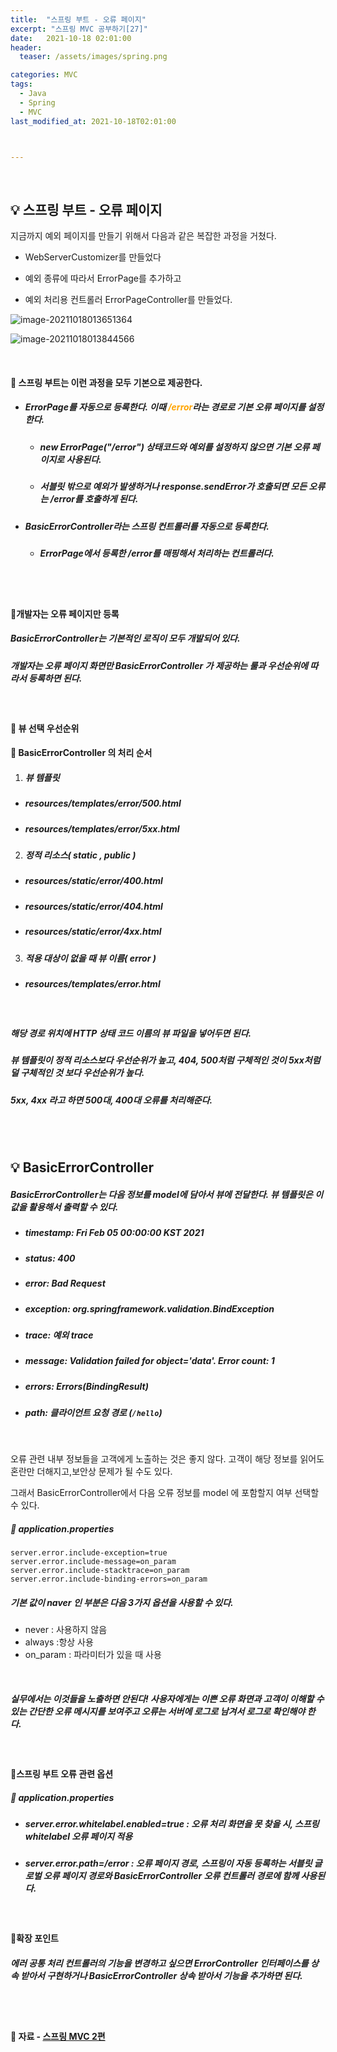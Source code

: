 ```yaml
---
title:  "스프링 부트 - 오류 페이지"
excerpt: "스프링 MVC 공부하기[27]"
date:   2021-10-18 02:01:00
header:
  teaser: /assets/images/spring.png

categories: MVC
tags:
  - Java
  - Spring
  - MVC
last_modified_at: 2021-10-18T02:01:00



---
```


<br/>

## 💡 스프링 부트 - 오류 페이지

지금까지 예외 페이지를 만들기 위해서 다음과 같은 복잡한 과정을 거쳤다.

- WebServerCustomizer를 만들었다

- 예외 종류에 따라서 ErrorPage를 추가하고

- 예외 처리용 컨트롤러  ErrorPageController를 만들었다.

![image-20211018013651364](https://raw.githubusercontent.com/ShinDongHun1/image_repo/main/img/image-20211018013651364.png)

![image-20211018013844566](https://raw.githubusercontent.com/ShinDongHun1/image_repo/main/img/image-20211018013844566.png)

<br/>

#### 🌌 스프링 부트는 이런 과정을 모두 기본으로 제공한다.

- ##### ErrorPage를 자동으로 등록한다. 이때 <span style="color:orange">/error</span>라는 경로로 기본 오류 페이지를 설정한다.

  - ##### new ErrorPage("/error") 상태코드와 예외를 설정하지 않으면 기본 오류 페이지로 사용된다.

  - ##### 서블릿 밖으로 예외가 발생하거나 response.sendError가 호출되면 모든 오류는 /error를 호출하게 된다.

- ##### BasicErrorController라는 스프링 컨트롤러를 자동으로 등록한다.

  - ##### ErrorPage에서 등록한 /error를 매핑해서 처리하는 컨트롤러다.

<br/>

<br/>

#### 🌌개발자는 오류 페이지만 등록

##### BasicErrorController는 기본적인 로직이 모두 개발되어 있다.

##### 개발자는 오류 페이지 화면만 BasicErrorController 가 제공하는 룰과 우선순위에 따라서 등록하면 된다.

<br/>

#### 🌌 뷰 선택 우선순위

#### 🔎 BasicErrorController 의 처리 순서

1. ##### 뷰 템플릿

  - ##### resources/templates/error/500.html

  - ##### resources/templates/error/5xx.html

2. ##### 정적 리소스( static , public )

  - ##### resources/static/error/400.html

  - ##### resources/static/error/404.html

  - ##### resources/static/error/4xx.html

3. ##### 적용 대상이 없을 때 뷰 이름( error )

  - ##### resources/templates/error.html

<br/>

##### 해당 경로 위치에 HTTP 상태 코드 이름의 뷰 파일을 넣어두면 된다.

##### 뷰 템플릿이 정적 리소스보다 우선순위가 높고, 404, 500처럼 구체적인 것이 5xx처럼 덜 구체적인 것 보다 우선순위가 높다.

##### 5xx, 4xx 라고 하면 500대, 400대 오류를 처리해준다.

<br/>

<br/>

## 💡 BasicErrorController

##### BasicErrorController는 다음 정보를 model에 담아서 뷰에 전달한다. 뷰 템플릿은 이 값을 활용해서 출력할 수 있다.

* ##### timestamp: Fri Feb 05 00:00:00 KST 2021

* ##### status: 400

* ##### error: Bad Request

* ##### exception: org.springframework.validation.BindException

* ##### trace: 예외 trace

* ##### message: Validation failed for object='data'. Error count: 1

* ##### errors: Errors(BindingResult)

* ##### path: 클라이언트 요청 경로 (`/hello`)

<br/>

오류 관련 내부 정보들을 고객에게 노출하는 것은 좋지 않다. 고객이 해당 정보를 읽어도 혼란만 더해지고,보안상 문제가 될 수도 있다.

그래서 BasicErrorController에서 다음 오류 정보를 model 에 포함할지 여부 선택할 수 있다.

##### 🌌 application.properties

```properties
server.error.include-exception=true
server.error.include-message=on_param
server.error.include-stacktrace=on_param
server.error.include-binding-errors=on_param 
```

##### 기본 값이 naver 인 부분은 다음 3가지 옵션을 사용할 수 있다.

- never : 사용하지 않음
- always :항상 사용
- on_param : 파라미터가 있을 때 사용

<br/>

##### 실무에서는 이것들을 노출하면 안된다! 사용자에게는 이쁜 오류 화면과 고객이 이해할 수 있는 간단한 오류 메시지를 보여주고 오류는 서버에 로그로 남겨서 로그로 확인해야 한다.

<br/>

#### 🌌스프링 부트 오류 관련 옵션

##### 🔎 application.properties

- ##### server.error.whitelabel.enabled=true : 오류 처리 화면을 못 찾을 시, 스프링 whitelabel 오류 페이지 적용

- ##### server.error.path=/error : 오류 페이지 경로, 스프링이 자동 등록하는 서블릿 글로벌 오류 페이지 경로와 BasicErrorController 오류 컨트롤러 경로에 함께 사용된다.

<br/>

#### 🌌확장 포인트

##### 에러 공통 처리 컨트롤러의 기능을 변경하고 싶으면 ErrorController 인터페이스를 상속 받아서 구현하거나 BasicErrorController 상속 받아서 기능을 추가하면 된다.

<br/>

<br/>

#### 🔎 자료 - [스프링 MVC 2편](https://www.inflearn.com/course/%EC%8A%A4%ED%94%84%EB%A7%81-mvc-2/dashboard)

<br/>

